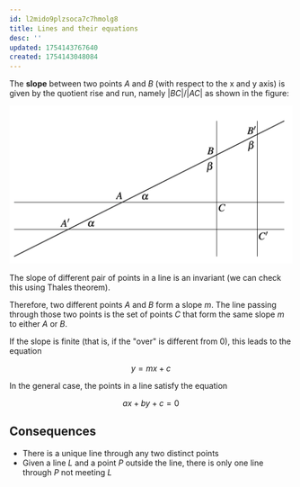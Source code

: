 ```yaml
---
id: l2mido9plzsoca7c7hmolg8
title: Lines and their equations
desc: ''
updated: 1754143767640
created: 1754143048084
---
```


The **slope** between two points $A$ and $B$ (with respect to the x and y axis) is given by the quotient rise and run, namely $|BC|/|AC|$ as shown in the figure:

![Rise and over](image-27.png)

The slope of different pair of points in a line is an invariant (we can check this using Thales theorem). 

Therefore, two different points $A$ and $B$ form a slope $m$. The line passing through those two points is the set of points $C$ that form the same slope $m$ to either $A$ or $B$. 

If the slope is finite (that is, if the "over" is different from 0), this leads to the equation

$$
y=mx+c
$$

In the general case, the points in a line satisfy the equation

$$
ax+by+c=0
$$

## Consequences

- There is a unique line through any two distinct points
- Given a line $L$ and a point $P$ outside the line, there is only one line through $P$ not meeting $L$

